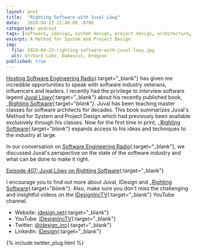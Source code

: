 ```yaml
---
layout: post
title:  "Righting Software with Juval Löwy"
date:   2020-04-23 22:40:00 -0700
categories: podcast
tags: [software, idesign, system design, project design, architecture, se radio, software engineering radio]
excerpt: A Method for System and Project Design
img:
  file: 2020-04-23-righting-software-with-juval-lowy.jpg
  alt: Orchard Lake, Damascus, Oregoon
published: true
---
```


[Hosting Software Engineering Radio](https://www.se-radio.net/team/jeff-doolittle/){:target="_blank"} has given me incredible opportunities to speak with software industry veterans, influencers and leaders. I recently had the privilege to interview software legend [Juval Löwy](http://idesign.net/About){:target="_blank"} about his recently published book, _[Righting Software](https://rightingsoftware.org){:target="_blank"}_. Juval has been teaching master classes for software architects for decades. This book summarizes Juval's Method for System and Project Design which had previously been available exclusively through his classes. Now for the first time in print, _[Righting Software](https://rightingsoftware.org){:target="_blank"}_ expands access to his ideas and techniques to the industry at large.

In our conversation on [Software Engineering Radio](https://se-radio.net){:target="_blank"}, we discussed Juval's perspective on the state of the software industry and what can be done to make it right.

[Episode 407: Juval Löwy on Righting Software](https://www.se-radio.net/2020/04/episode-407-juval-lowy-on-righting-software/){:target="_blank"}

I encourage you to find out more about Juval, IDesign and _[Righting Software](https://rightingsoftware.org){:target="_blank"}_. Also, make sure you don't miss the challenging and insightful videos on the [IDesignIncTV](https://www.youtube.com/user/IDesignIncTV/videos){:target="_blank"} YouTube channel.

* Website: [idesign.net](https://idesign.net){:target="_blank"}
* YouTube: [IDesignIncTV](https://www.youtube.com/user/IDesignIncTV/videos){:target="_blank"}
* Twitter: [@idesign_inc](https://twitter.com/idesign_inc){:target="_blank"}
* LinkedIn: [IDesign](https://www.linkedin.com/company/idesign/){:target="_blank"}

{% include twitter_plug.html %}
